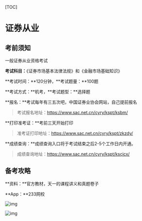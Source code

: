 [TOC]

# 证券从业

## 考前须知

一般证券从业资格考试

**考试科目：**《证券市场基本法律法规》和《金融市场基础知识》

**考试时间：**120分钟，**考试题量：**100题

**考试方式：**机考，**考试题型：**选择题

**报名：**考试每年有三五次吧，中国证券业协会网站，自己提前报名

> 考试报名地址：https://www.sac.net.cn/cyry/kspt/ksbm/

**打印准考证：**考前三天开始打印

> 准考证打印地址：https://www.sac.net.cn/cyry/kspt/zkzdy/

**成绩查询：**成绩查询入口将于考试结束之后2-5个工作日内开通。

> 成绩查询地址：https://www.sac.net.cn/cyry/kspt/kscjcx/

## 备考攻略

**资料：**官方教材，天一的课程讲义和真题卷子

**App：**233网校

![img](https://pic4.zhimg.com/80/v2-8d5d16d40ae740ff5c383acd3b44d04e_1440w.jpg?source=1940ef5c)

![img](https://pic4.zhimg.com/80/v2-8e993009fa5d9ebc2e40bdd8b20b8f35_1440w.jpg?source=1940ef5c)